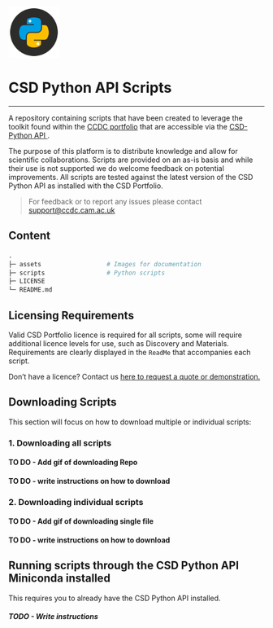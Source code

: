 <img src="assets/csd-python-api-logo.png" width="100px">

# CSD Python API Scripts

----

A repository containing scripts that have been created to leverage the toolkit found within
the [CCDC portfolio](https://www.ccdc.cam.ac.uk/solutions/) that are accessible via
the [CSD-Python API ](https://www.ccdc.cam.ac.uk/solutions/csd-core/components/csd-python-api/).

The purpose of this platform is to distribute knowledge and allow for scientific collaborations. Scripts are provided on an as-is basis and while their use is not supported we do welcome feedback on potential improvements. All scripts are tested against the latest version of the CSD Python API as installed with the CSD Portfolio.

> For feedback or to report any issues please contact [support@ccdc.cam.ac.uk](support@ccdc.cam.ac.uk)

## Content 

```graphql
.
├─ assets                  # Images for documentation
├─ scripts                 # Python scripts 
├─ LICENSE
└─ README.md
```

## Licensing Requirements 

Valid CSD Portfolio licence is required for all scripts, some will require additional licence levels for use, such as Discovery and Materials. Requirements are clearly displayed in the `ReadMe` that accompanies each script. 

Don’t have a licence? Contact us [here to request a quote or demonstration.](https://www.ccdc.cam.ac.uk/theccdcprofile/contactus/)

## Downloading Scripts

This section will focus on how to download multiple or individual scripts: 

### 1. Downloading all scripts 

#### TO DO - Add gif of downloading Repo 
#### TO DO - write instructions on how to download


### 2. Downloading individual scripts

#### TO DO - Add gif of downloading single file
#### TO DO - write instructions on how to download


## Running scripts through the CSD Python API Miniconda installed 

This requires you to already have the CSD Python API installed. 

##### TODO - Write instructions 